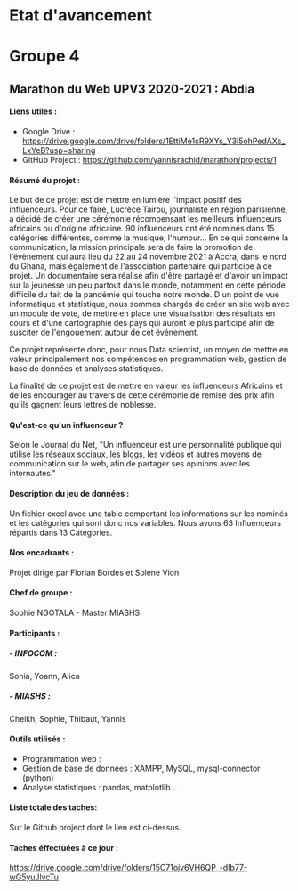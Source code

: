 # Etat d'avancement

# Groupe 4

## Marathon du Web UPV3 2020-2021 : Abdia

#### Liens utiles :

- Google Drive : https://drive.google.com/drive/folders/1EttiMe1cR9XYs_Y3i5ohPedAXs_LxYeB?usp=sharing
- GitHub Project : https://github.com/yannisrachid/marathon/projects/1

#### Résumé du projet :

Le but de ce projet est de mettre en lumière l'impact positif des influenceurs. Pour ce faire, Lucrèce Tairou, journaliste en région parisienne, a décidé de créer une cérémonie récompensant les meilleurs influenceurs africains ou d'origine africaine. 90 influenceurs ont été nominés dans 15 catégories différentes, comme la musique, l'humour... En ce qui concerne la communication, la mission principale sera de faire la promotion de l'évènement qui aura lieu du 22 au 24 novembre 2021 à Accra, dans le nord du Ghana, mais également de l'association partenaire qui participe à ce projet. Un documentaire sera réalisé afin d'être partagé et d'avoir un impact sur la jeunesse un peu partout dans le monde, notamment en cette période difficile du fait de la pandémie qui touche notre monde. D'un point de vue informatique et statistique, nous sommes chargés de créer un site web avec un module de vote, de mettre en place une visualisation des résultats en cours et d'une cartographie des pays qui auront le plus participé afin de susciter de l'engouement autour de cet événement.

Ce projet représente donc, pour nous Data scientist, un moyen de mettre en valeur principalement nos compétences en programmation web, gestion de base de données et analyses statistiques.

La finalité de ce projet est de mettre en valeur les influenceurs Africains et de les encourager au travers de cette cérémonie de remise des prix afin qu'ils gagnent leurs lettres de noblesse.

#### Qu'est-ce qu'un influenceur ?
Selon le Journal du Net, "Un influenceur est une personnalité publique qui utilise les réseaux sociaux, les blogs, les vidéos et autres moyens de communication sur le web, afin de partager ses opinions avec les internautes."

#### Description du jeu de données :
Un fichier excel  avec une table comportant les informations sur les nominés et les catégories qui sont donc nos variables. Nous avons 63 Influenceurs répartis dans 13 Catégories.

#### Nos encadrants : 
Projet dirigé par Florian Bordes et Solene Vion

#### Chef de groupe : 
Sophie NGOTALA - Master MIASHS

#### Participants :
##### - INFOCOM :
Sonia,
Yoann,
Alica

##### - MIASHS :
Cheikh,
Sophie,
Thibaut,
Yannis

#### Outils utilisés :
- Programmation web : 
- Gestion de base de données : XAMPP, MySQL, mysql-connector (python)
- Analyse statistiques : pandas, matplotlib...

#### Liste totale des taches: 
Sur le Github project dont le lien est ci-dessus.

#### Taches éffectuées à ce jour : 
https://drive.google.com/drive/folders/15C71ojv6VH6QP_-dIb77-wG5yuJlvcTu
